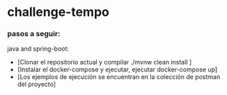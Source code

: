 # challenge-tempo

### pasos a seguir:

java and spring-boot:

* [Clonar el repositorio actual y compilar  ./mvnw clean install ]
* [Instalar el docker-compose y ejecutar, ejecutar  docker-compose up]
* [Los ejemplos de ejecución se encuentran en la colección de postman del proyecto]

